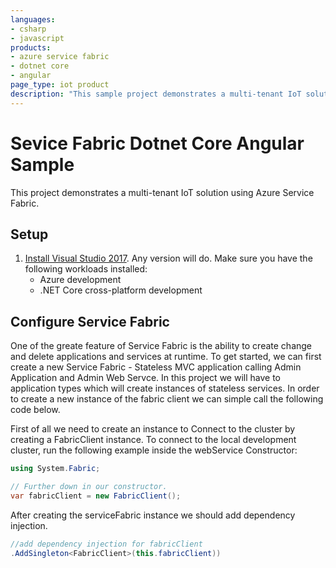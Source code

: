 ```yaml
---
languages:
- csharp
- javascript
products:
- azure service fabric
- dotnet core
- angular
page_type: iot product
description: "This sample project demonstrates a multi-tenant IoT solution using Azure Service Fabric."
---
```


# Sevice Fabric Dotnet Core Angular Sample

This project demonstrates a multi-tenant IoT solution using Azure Service Fabric.

## Setup

 1. [Install Visual Studio 2017](https://www.visualstudio.com/). Any version will do. Make sure you have the following workloads installed:
    - Azure development
    - .NET Core cross-platform development

## Configure Service Fabric

One of the greate feature of Service Fabric is the ability to create change and delete applications and services at runtime. To get started, we can first create a new Service Fabric - Stateless MVC application calling Admin Application and Admin Web Servce. In this project we will have to application types which will create instances of stateless services. In order to create a new instance of the fabric client we can simple call the following code below.

First of all we need to create an instance to Connect to the cluster by creating a FabricClient instance. To connect to the local development cluster, run the following example inside the webService Constructor:

```csharp
using System.Fabric;

// Further down in our constructor.
var fabricClient = new FabricClient();
```

After creating the serviceFabric instance we should add dependency injection.

```csharp
//add dependency injection for fabricClient
.AddSingleton<FabricClient>(this.fabricClient))
```
